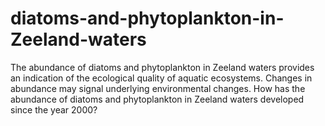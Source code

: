 # diatoms-and-phytoplankton-in-Zeeland-waters
The abundance of diatoms and phytoplankton in Zeeland waters provides an indication of the ecological quality of aquatic ecosystems. Changes in abundance may signal underlying environmental changes. How has the abundance of diatoms and phytoplankton in Zeeland waters developed since the year 2000?
